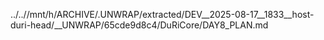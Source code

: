 ../..//mnt/h/ARCHIVE/.UNWRAP/extracted/DEV__2025-08-17__1833__host-duri-head/__UNWRAP/65cde9d8c4/DuRiCore/DAY8_PLAN.md